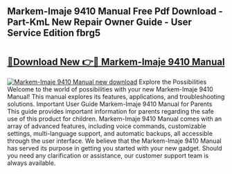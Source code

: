 ## Markem-Imaje 9410 Manual Free Pdf Download - Part-KmL New Repair Owner Guide - User Service Edition fbrg5

# <h2><a href="http://cf22742.oget.top/?id=Markem-Imaje+9410+Manual">🔗Download New 👉🔴 Markem-Imaje 9410 Manual</a></h2>

[![Markem-Imaje 9410 Manual new download](https://i.imgur.com/5g1atiW.png)](http://cf22742.oget.top/?id=Markem-Imaje+9410+Manual)
Explore the Possibilities Welcome to the world of possibilities with your new Markem-Imaje 9410 Manual! This manual explores its features, applications, and troubleshooting solutions. Important User Guide Markem-Imaje 9410 Manual for Parents This guide provides important information for parents regarding the safe use of this product for children. Markem-Imaje 9410 Manual comes with an array of advanced features, including voice commands, customizable settings, multi-language support, and automatic backups, all accessible through the user interface. We believe that the Markem-Imaje 9410 Manual has served its purpose in getting you started with your new gadget. Should you need any clarification or assistance, our customer support team is always available.
